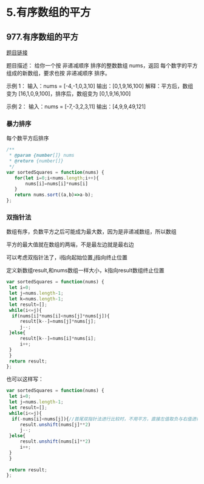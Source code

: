 # 5.有序数组的平方

## 977.有序数组的平方
[题目链接](https://leetcode.cn/problems/squares-of-a-sorted-array/)

题目描述：
给你一个按 非递减顺序 排序的整数数组 nums，返回 每个数字的平方 组成的新数组，要求也按 非递减顺序 排序。

示例 1： 输入：nums = [-4,-1,0,3,10] 输出：[0,1,9,16,100] 解释：平方后，数组变为 [16,1,0,9,100]，排序后，数组变为 [0,1,9,16,100]

示例 2： 输入：nums = [-7,-3,2,3,11] 输出：[4,9,9,49,121]

### 暴力排序
每个数平方后排序
```js
/**
 * @param {number[]} nums
 * @return {number[]}
 */
var sortedSquares = function(nums) {
   for(let i=0;i<nums.length;i++){
       nums[i]=nums[i]*nums[i]
   }
   return nums.sort((a,b)=>a-b);
};
```

### 双指针法
数组有序，负数平方之后可能成为最大数，因为是非递减数组，所以数组

平方的最大值就在数组的两端，不是最左边就是最右边

可以考虑双指针法了，i指向起始位置,j指向终止位置

定义新数组result,和nums数组一样大小，k指向result数组终止位置
```js
var sortedSquares = function(nums) {
 let i=0;
 let j=nums.length-1;
 let k=nums.length-1;
 let result=[];
 while(i<=j){
  if(nums[i]*nums[i]<nums[j]*nums[j]){
     result[k--]=nums[j]*nums[j];
     j--;
 }else{
     result[k--]=nums[i]*nums[i];
     i++;
 }
 }
 return result;
};
```
也可以这样写：
```js
var sortedSquares = function(nums) {
 let i=0;
 let j=nums.length-1;
 let result=[];
 while(i<=j){
  if(-nums[i]<nums[j]){//首尾双指针法进行比较时，不用平方，直接左值取负与右值进行比较也能判断，精简了代码
     result.unshift(nums[j]**2)
     j--;
 }else{
     result.unshift(nums[i]**2)
     i++;
 }
 }
 
 return result;
};
```